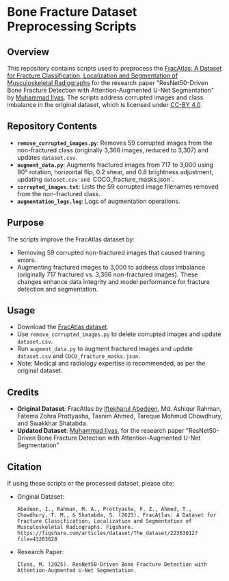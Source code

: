 # Bone Fracture Dataset Preprocessing Scripts

## Overview
This repository contains scripts used to preprocess the [FracAtlas: A Dataset for Fracture Classification, Localization and Segmentation of Musculoskeletal Radiographs](https://figshare.com/articles/dataset/The_dataset/22363012?file=43283628) for the research paper "ResNet50-Driven Bone Fracture Detection with Attention-Augmented U-Net Segmentation" by [Muhammad Ilyas](https://github.com/Muhammad-Ilyas-Ibrahim). The scripts address corrupted images and class imbalance in the original dataset, which is licensed under [CC-BY 4.0](https://creativecommons.org/licenses/by/4.0/).

## Repository Contents
- **`remove_corrupted_images.py`**: Removes 59 corrupted images from the non-fractured class (originally 3,366 images, reduced to 3,307) and updates `dataset.csv`.
- **`augment_data.py`**: Augments fractured images from 717 to 3,000 using 90° rotation, horizontal flip, 0.2 shear, and 0.8 brightness adjustment, updating `dataset.csv'and `COCO_fracture_masks.json`.
- **`corrupted_images.txt`**: Lists the 59 corrupted image filenames removed from the non-fractured class.
- **`augmentation_logs.log`**: Logs of augmentation operations.
  
## Purpose
The scripts improve the FracAtlas dataset by:
- Removing 59 corrupted non-fractured images that caused training errors.
- Augmenting fractured images to 3,000 to address class imbalance (originally 717 fractured vs. 3,366 non-fractured images).
These changes enhance data integrity and model performance for fracture detection and segmentation.

## Usage
- Download the [FracAtlas dataset](https://figshare.com/articles/dataset/The_dataset/22363012?file=43283628).
- Use `remove_corrupted_images.py` to delete corrupted images and update `dataset.csv`.
- Run `augment_data.py` to augment fractured images and update `dataset.csv` and `COCO_fracture_masks.json`.
- Note: Medical and radiology expertise is recommended, as per the original dataset.

## Credits
- **Original Dataset**: FracAtlas by [Iftekharul Abedeen](https://figshare.com/authors/Iftekharul_Abedeen/14603630), Md. Ashiqur Rahman, Fatema Zohra Prottyasha, Tasnim Ahmed, Tareque Mohmud Chowdhury, and Swakkhar Shatabda.
- **Updated Dataset**: [Muhammad Ilyas](https://github.com/Muhammad-Ilyas-Ibrahim), for the research paper "ResNet50-Driven Bone Fracture Detection with Attention-Augmented U-Net Segmentation"

## Citation
If using these scripts or the processed dataset, please cite:
- Original Dataset:
  ```
  Abedeen, I., Rahman, M. A., Prottyasha, F. Z., Ahmed, T., Chowdhury, T. M., & Shatabda, S. (2023). FracAtlas: A Dataset for Fracture Classification, Localization and Segmentation of Musculoskeletal Radiographs. Figshare. https://figshare.com/articles/dataset/The_dataset/22363012?file=43283628
  ```
- Research Paper:
  ```
  Ilyas, M. (2025). ResNet50-Driven Bone Fracture Detection with Attention-Augmented U-Net Segmentation.
  ```
